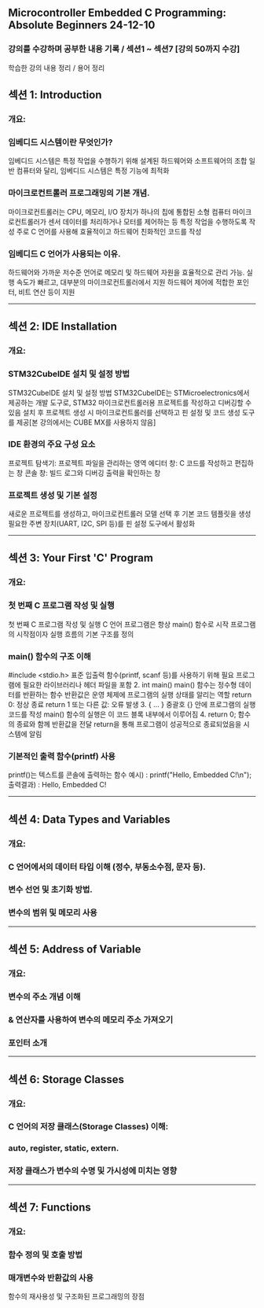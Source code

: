 ## Microcontroller Embedded C Programming: Absolute Beginners 24-12-10

### 강의를 수강하며 공부한 내용 기록 / 섹션1 ~ 섹션7 [강의 50까지 수강]

학습한 강의 내용 정리 / 용어 정리 

## 섹션 1: Introduction
### 개요:
### 임베디드 시스템이란 무엇인가?
임베디드 시스템은 특정 작업을 수행하기 위해 설계된 하드웨어와 소프트웨어의 조합
일반 컴퓨터와 달리, 임베디드 시스템은 특정 기능에 최적화
### 마이크로컨트롤러 프로그래밍의 기본 개념.
마이크로컨트롤러는 CPU, 메모리, I/O 장치가 하나의 칩에 통합된 소형 컴퓨터
마이크로컨트롤러가 센서 데이터를 처리하거나 모터를 제어하는 등 특정 작업을 수행하도록 작성
주로 C 언어를 사용해 효율적이고 하드웨어 친화적인 코드를 작성
### 임베디드 C 언어가 사용되는 이유.
하드웨어와 가까운 저수준 언어로 메모리 및 하드웨어 자원을 효율적으로 관리 가능.
실행 속도가 빠르고, 대부분의 마이크로컨트롤러에서 지원
하드웨어 제어에 적합한 포인터, 비트 연산 등이 지원

---------------------------------------------


## 섹션 2: IDE Installation
### 개요:
### STM32CubeIDE 설치 및 설정 방법
STM32CubeIDE 설치 및 설정 방법
STM32CubeIDE는 STMicroelectronics에서 제공하는 개발 도구로, STM32 마이크로컨트롤러용 프로젝트를 작성하고 디버깅할 수 있음
설치 후 프로젝트 생성 시 마이크로컨트롤러를 선택하고 핀 설정 및 코드 생성 도구를 제공[본 강의에서는 CUBE MX를 사용하지 않음]
### IDE 환경의 주요 구성 요소 
프로젝트 탐색기: 프로젝트 파일을 관리하는 영역
에디터 창: C 코드를 작성하고 편집하는 창
콘솔 창: 빌드 로그와 디버깅 출력을 확인하는 창
### 프로젝트 생성 및 기본 설정
새로운 프로젝트를 생성하고, 마이크로컨트롤러 모델 선택 후 기본 코드 템플릿을 생성
필요한 주변 장치(UART, I2C, SPI 등)를 핀 설정 도구에서 활성화

-----------------------------------------------

## 섹션 3: Your First 'C' Program
### 개요:
### 첫 번째 C 프로그램 작성 및 실행
첫 번째 C 프로그램 작성 및 실행
C 언어 프로그램은 항상 main() 함수로 시작
프로그램의 시작점이자 실행 흐름의 기본 구조를 정의
### main() 함수의 구조 이해
#include <stdio.h>
표준 입출력 함수(printf, scanf 등)를 사용하기 위해 필요
프로그램에 필요한 라이브러리나 헤더 파일을 포함
2. int main()
main() 함수는 정수형 데이터를 반환하는 함수
반환값은 운영 체제에 프로그램의 실행 상태를 알리는 역할
return 0: 정상 종료
return 1 또는 다른 값: 오류 발생
3. { ... }
중괄호 {} 안에 프로그램의 실행 코드를 작성
main() 함수의 실행은 이 코드 블록 내부에서 이루어짐
4. return 0;
함수의 종료와 함께 반환값을 전달
return을 통해 프로그램이 성공적으로 종료되었음을 시스템에 알림

### 기본적인 출력 함수(printf) 사용
printf()는 텍스트를 콘솔에 출력하는 함수
예시) : printf("Hello, Embedded C!\n"); 
출력결과) : Hello, Embedded C!

-----------------------------------------------

## 섹션 4: Data Types and Variables
### 개요:
### C 언어에서의 데이터 타입 이해 (정수, 부동소수점, 문자 등).
### 변수 선언 및 초기화 방법.
### 변수의 범위 및 메모리 사용
------------------------------------------------

## 섹션 5: Address of Variable
### 개요:
### 변수의 주소 개념 이해
### & 연산자를 사용하여 변수의 메모리 주소 가져오기
### 포인터 소개
--------------------------------------------------

## 섹션 6: Storage Classes
### 개요:
### C 언어의 저장 클래스(Storage Classes) 이해:
### auto, register, static, extern.
### 저장 클래스가 변수의 수명 및 가시성에 미치는 영향
---------------------------------------------------

## 섹션 7: Functions
### 개요:
### 함수 정의 및 호출 방법
### 매개변수와 반환값의 사용
함수의 재사용성 및 구조화된 프로그래밍의 장점
